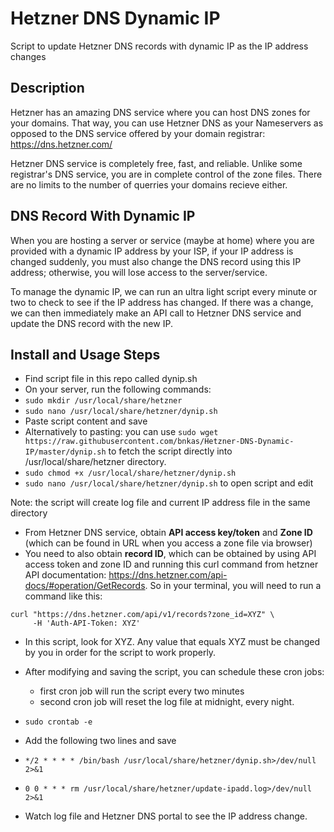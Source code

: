 # Hetzner DNS Dynamic IP
Script to update Hetzner DNS records with dynamic IP as the IP address changes

## Description
Hetzner has an amazing DNS service where you can host DNS zones for your domains. That way, you can use Hetzner DNS as your Nameservers as opposed to the DNS service offered by your domain registrar: https://dns.hetzner.com/

Hetzner DNS service is completely free, fast, and reliable. Unlike some registrar's DNS service, you are in complete control of the zone files. There are no limits to the number of querries your domains recieve either. 

## DNS Record With Dynamic IP
When you are hosting a server or service (maybe at home) where you are provided with a dynamic IP address by your ISP, if your IP address is changed suddenly, you must also change the DNS record using this IP address; otherwise, you will lose access to the server/service. 

To manage the dynamic IP, we can run an ultra light script every minute or two to check to see if the IP address has changed. If there was a change, we can then immediately make an API call to Hetzner DNS service and update the DNS record with the new IP.

## Install and Usage Steps

- Find script file in this repo called dynip.sh
- On your server, run the following commands:
- `sudo mkdir /usr/local/share/hetzner`
- `sudo nano /usr/local/share/hetzner/dynip.sh`
- Paste script content and save
- Alternatively to pasting: you can use `sudo wget https://raw.githubusercontent.com/bnkas/Hetzner-DNS-Dynamic-IP/master/dynip.sh` to fetch the script directly into /usr/local/share/hetzner directory.
- `sudo chmod +x /usr/local/share/hetzner/dynip.sh`
- `sudo nano /usr/local/share/hetzner/dynip.sh` to open script and edit

Note: the script will create log file and current IP address file in the same directory

- From Hetzner DNS service, obtain **API access key/token** and **Zone ID** (which can be found in URL when you access a zone file via browser)
- You need to also obtain **record ID**, which can be obtained by using API access token and zone ID and running this curl command from hetzner API documentation: https://dns.hetzner.com/api-docs/#operation/GetRecords. So in your terminal, you will need to run a command like this:

```
curl "https://dns.hetzner.com/api/v1/records?zone_id=XYZ" \
     -H 'Auth-API-Token: XYZ'
```     
- In this script, look for XYZ. Any value that equals XYZ must be changed by you in order for the script to work properly. 
- After modifying and saving the script, you can schedule these cron jobs:
  - first cron job will run the script every two minutes 
  - second cron job will reset the log file at midnight, every night. 

- `sudo crontab -e`
- Add the following two lines and save
- `*/2 * * * * /bin/bash /usr/local/share/hetzner/dynip.sh>/dev/null 2>&1`
- `0 0 * * * rm /usr/local/share/hetzner/update-ipadd.log>/dev/null 2>&1`
- Watch log file and Hetzner DNS portal to see the IP address change.



